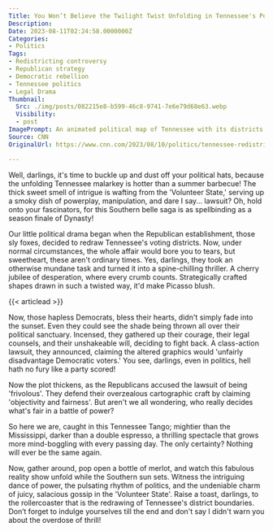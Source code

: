 ```yaml
---
Title: You Won’t Believe the Twilight Twist Unfolding in Tennessee's Political Jungle!
Description: 
Date: 2023-08-11T02:24:58.0000000Z
Categories:
- Politics
Tags:
- Redistricting controversy
- Republican strategy
- Democratic rebellion
- Tennessee politics
- Legal Drama
Thumbnail:
  Src: ./img/posts/082215e8-b599-46c8-9741-7e6e79d68e63.webp
  Visibility:
  - post
ImagePrompt: An animated political map of Tennessee with its districts being redrawn in the form of a melodramatic soap opera, with legal documents and a gavel in the foreground, suggesting a tumultuous legal battle.
Source: CNN
OriginalUrl: https://www.cnn.com/2023/08/10/politics/tennessee-redistricting-maps-lawsuit/index.html

---
```

Well, darlings, it's time to buckle up and dust off your political hats, because the unfolding Tennessee malarkey is hotter than a summer barbecue! The thick sweet smell of intrigue is wafting from the 'Volunteer State,' serving up a smoky dish of powerplay, manipulation, and dare I say... lawsuit? Oh, hold onto your fascinators, for this Southern belle saga is as spellbinding as a season finale of Dynasty! 

Our little political drama began when the Republican establishment, those sly foxes, decided to redraw Tennessee's voting districts. Now, under normal circumstances, the whole affair would bore you to tears, but sweetheart, these aren't ordinary times. Yes, darlings, they took an otherwise mundane task and turned it into a spine-chilling thriller. A cherry jubilee of desperation, where every crumb counts. Strategically crafted shapes drawn in such a twisted way, it'd make Picasso blush.  

{{< articlead >}}

Now, those hapless Democrats, bless their hearts, didn't simply fade into the sunset. Even they could see the shade being thrown all over their political sanctuary. Incensed, they gathered up their courage, their legal counsels, and their unshakeable will, deciding to fight back. A class-action lawsuit, they announced, claiming the altered graphics would 'unfairly disadvantage Democratic voters.' You see, darlings, even in politics, hell hath no fury like a party scored! 

Now the plot thickens, as the Republicans accused the lawsuit of being 'frivolous'. They defend their overzealous cartographic craft by claiming 'objectivity and fairness'. But aren't we all wondering, who really decides what's fair in a battle of power?

So here we are, caught in this Tennessee Tango; mightier than the Mississippi, darker than a double espresso, a thrilling spectacle that grows more mind-boggling with every passing day. The only certainty? Nothing will ever be the same again. 

Now, gather around, pop open a bottle of merlot, and watch this fabulous reality show unfold while the Southern sun sets. Witness the intriguing dance of power, the pulsating rhythm of politics, and the undeniable charm of juicy, salacious gossip in the 'Volunteer State'. Raise a toast, darlings, to the rollercoaster that is the redrawing of Tennessee's district boundaries. Don’t forget to indulge yourselves till the end and don't say I didn't warn you about the overdose of thrill!